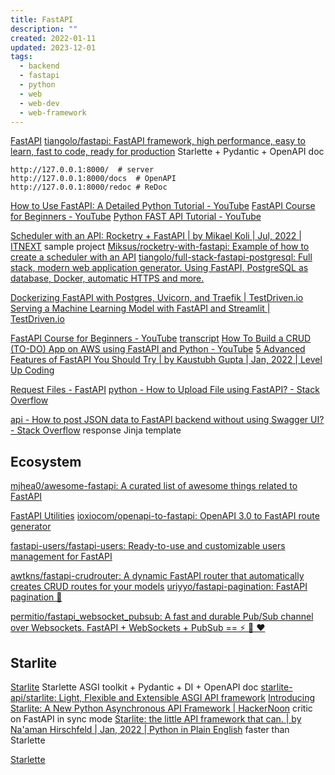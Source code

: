 ```yaml
---
title: FastAPI
description: ""
created: 2022-01-11
updated: 2023-12-01
tags:
  - backend
  - fastapi
  - python
  - web
  - web-dev
  - web-framework
---
```


[FastAPI](https://fastapi.tiangolo.com/)
[tiangolo/fastapi: FastAPI framework, high performance, easy to learn, fast to code, ready for production](https://github.com/tiangolo/fastapi) Starlette + Pydantic + OpenAPI doc

```
http://127.0.0.1:8000/  # server
http://127.0.0.1:8000/docs  # OpenAPI
http://127.0.0.1:8000/redoc # ReDoc
```

[How to Use FastAPI: A Detailed Python Tutorial - YouTube](https://www.youtube.com/watch?v=SORiTsvnU28)
[FastAPI Course for Beginners - YouTube](https://www.youtube.com/watch?v=tLKKmouUams)
[Python FAST API Tutorial - YouTube](https://www.youtube.com/watch?v=-ykeT6kk4bk)

[Scheduler with an API: Rocketry + FastAPI | by Mikael Koli | Jul, 2022 | ITNEXT](https://itnext.io/scheduler-with-an-api-rocketry-fastapi-a0f742278d5b) sample project
[Miksus/rocketry-with-fastapi: Example of how to create a scheduler with an API](https://github.com/Miksus/rocketry-with-fastapi)
[tiangolo/full-stack-fastapi-postgresql: Full stack, modern web application generator. Using FastAPI, PostgreSQL as database, Docker, automatic HTTPS and more.](https://github.com/tiangolo/full-stack-fastapi-postgresql)

[Dockerizing FastAPI with Postgres, Uvicorn, and Traefik | TestDriven.io](https://testdriven.io/blog/fastapi-docker-traefik/)
[Serving a Machine Learning Model with FastAPI and Streamlit | TestDriven.io](https://testdriven.io/blog/fastapi-streamlit/)

[FastAPI Course for Beginners - YouTube](https://www.youtube.com/watch?v=tLKKmouUams) [transcript](https://www.freecodecamp.org/news/fastapi-helps-you-develop-apis-quickly/)
[How To Build a CRUD (TO-DO) App on AWS using FastAPI and Python - YouTube](https://www.youtube.com/watch?v=iLt00bqp6is)
[5 Advanced Features of FastAPI You Should Try | by Kaustubh Gupta | Jan, 2022 | Level Up Coding](https://levelup.gitconnected.com/5-advance-features-of-fastapi-you-should-try-7c0ac7eebb3e)

[Request Files - FastAPI](https://fastapi.tiangolo.com/tutorial/request-files/)
[python - How to Upload File using FastAPI? - Stack Overflow](https://stackoverflow.com/questions/63048825/how-to-upload-file-using-fastapi)

[api - How to post JSON data to FastAPI backend without using Swagger UI? - Stack Overflow](https://stackoverflow.com/a/71741617) response Jinja template

## Ecosystem

[mjhea0/awesome-fastapi: A curated list of awesome things related to FastAPI](https://github.com/mjhea0/awesome-fastapi)

[FastAPI Utilities](https://fastapi-utils.davidmontague.xyz/)
[ioxiocom/openapi-to-fastapi: OpenAPI 3.0 to FastAPI route generator](https://github.com/ioxiocom/openapi-to-fastapi)

[fastapi-users/fastapi-users: Ready-to-use and customizable users management for FastAPI](https://github.com/fastapi-users/fastapi-users)

[awtkns/fastapi-crudrouter: A dynamic FastAPI router that automatically creates CRUD routes for your models](https://github.com/awtkns/fastapi-crudrouter)
[uriyyo/fastapi-pagination: FastAPI pagination 📖](https://github.com/uriyyo/fastapi-pagination)

[permitio/fastapi_websocket_pubsub: A fast and durable Pub/Sub channel over Websockets. FastAPI + WebSockets + PubSub == ⚡ 💪 ❤️](https://github.com/permitio/fastapi_websocket_pubsub)

## Starlite

[Starlite](https://starlite-api.github.io/starlite/) Starlette ASGI toolkit + Pydantic + DI + OpenAPI doc
[starlite-api/starlite: Light, Flexible and Extensible ASGI API framework](https://github.com/starlite-api/starlite)
[Introducing Starlite: A New Python Asynchronous API Framework | HackerNoon](https://hackernoon.com/introducing-starlite-a-new-python-asynchronous-api-framework) critic on FastAPI in sync mode
[Starlite: the little API framework that can. | by Na'aman Hirschfeld | Jan, 2022 | Python in Plain English](https://python.plainenglish.io/starlite-the-little-api-framework-that-can-2d4e9ce16454) faster than Starlette

[Starlette](https://www.starlette.io/)
